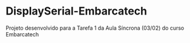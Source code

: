 # DisplaySerial-Embarcatech
Projeto desenvolvido para a Tarefa 1 da Aula Síncrona (03/02) do curso Embarcatech
